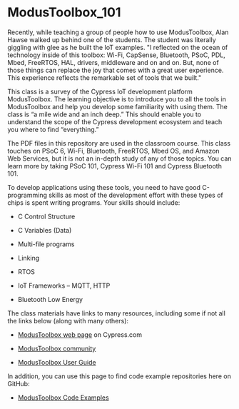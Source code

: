 # ModusToolbox_101

Recently, while teaching a group of people how to use ModusToolbox, Alan Hawse walked up behind one of the students. The student was literally giggling with glee as he built the IoT examples. "I reflected on the ocean of technology inside of this toolbox: Wi-Fi, CapSense, Bluetooth, PSoC, PDL, Mbed, FreeRTOS, HAL, drivers, middleware and on and on. But, none of those things can replace the joy that comes with a great user experience. This experience reflects the remarkable set of tools that we built."

This class is a survey of the Cypress IoT development platform ModusToolbox. The learning objective is to introduce you to all the tools in ModusToolbox and help you develop some familiarity with using them. The class is “a mile wide and an inch deep.” This should enable you to understand the scope of the Cypress development ecosystem and teach you where to find “everything.”

The PDF files in this repository are used in the classroom course. This class touches on PSoC 6, Wi-Fi, Bluetooth, FreeRTOS, Mbed OS, and Amazon Web Services, but it is not an in-depth study of any of those topics. You can learn more by taking PSoC 101, Cypress Wi-Fi 101 and Cypress Bluetooth 101.

To develop applications using these tools, you need to have good C-programming skills as most of the development effort with these types of chips is spent writing programs. Your skills should include:

 * C Control Structure

 * C Variables (Data)

 * Multi-file programs

 * Linking

 * RTOS

 * IoT Frameworks – MQTT, HTTP

 * Bluetooth Low Energy

The class materials have links to many resources, including some if not all the links below (along with many others):

* [ModusToolbox web page](https://www.cypress.com/products/modustoolbox-software-environment) on Cypress.com

* [ModusToolbox community](https://community.cypress.com/community/modustoolbox)

* [ModusToolbox User Guide](https://www.cypress.com/ModusToolboxUserGuide)

In addition, you can use this page to find code example repositories here on GitHub:

* [ModusToolbox Code Examples](https://github.com/cypresssemiconductorco/Code-Examples-for-ModusToolbox-Software)
